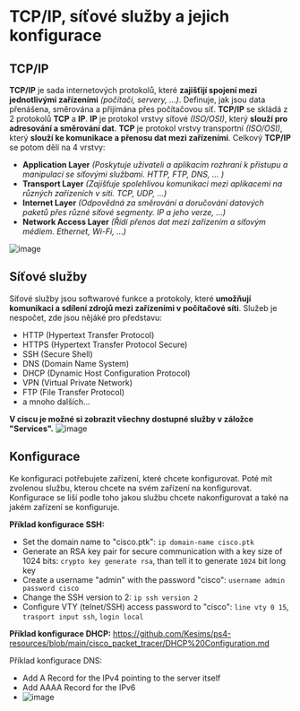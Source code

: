 # TCP/IP, síťové služby a jejich konfigurace

## TCP/IP
**TCP/IP** je sada internetových protokolů, které **zajišťijí spojení mezi jednotlivými zařízeními** _(počítači, servery, ...)_. Definuje, jak jsou data přenášena, směrována a přijímána přes počítačovou síť. **TCP/IP** se skládá z 2 protokolů **TCP** a **IP**. **IP** je protokol vrstvy síťové _(ISO/OSI)_, který **slouží pro adresování a směrování dat**. **TCP** je protokol vrstvy transportní _(ISO/OSI)_, který **slouží ke komunikace a přenosu dat mezi zařízeními**.
Celkový **TCP/IP** se potom dělí na 4 vrstvy:

- **Application Layer** _(Poskytuje uživateli a aplikacím rozhraní k přístupu a manipulací se síťovými službami. HTTP, FTP, DNS, ... )_
- **Transport Layer** _(Zajišťuje spolehlivou komunikaci mezi aplikacemi na různých zařízeních v síti. TCP, UDP, ...)_
- **Internet Layer** _(Odpovědná za směrování a doručování datových paketů přes různé síťové segmenty. IP a jeho verze, ...)_
- **Network Access Layer** _(Řídí přenos dat mezi zařízením a síťovým médiem. Ethernet, Wi-Fi, ...)_

![image](https://github.com/ToCatchTo/Maturitni-otazky/assets/119807755/013a6b82-0d8e-4cb3-8e4c-fedf1093a085)
## Síťové služby
Síťové služby jsou softwarové funkce a protokoly, které **umožňují komunikaci a sdílení zdrojů mezi zařízeními v počítačové síti**. Služeb je nespočet, zde jsou nějáké pro představu:

- HTTP (Hypertext Transfer Protocol)
- HTTPS (Hypertext Transfer Protocol Secure)
- SSH (Secure Shell)
- DNS (Domain Name System)
- DHCP (Dynamic Host Configuration Protocol)
- VPN (Virtual Private Network)
- FTP (File Transfer Protocol)
- a mnoho dalších...

**V ciscu je možné si zobrazit všechny dostupné služby v záložce "Services".**
![image](https://github.com/ToCatchTo/Maturitni-otazky/assets/119807755/19901ce5-383d-4c23-b1f0-c9548a1f8b24)

## Konfigurace
Ke konfiguraci potřebujete zařízení, které chcete konfigurovat. Poté mít zvolenou službu, kterou chcete na svém zařízení na konfigurovat. Konfigurace se liší podle toho jakou službu chcete nakonfigurovat a také na jakém zařízení se konfiguruje. 

**Příklad konfigurace SSH:**
- Set the domain name to "cisco.ptk": `ip domain-name cisco.ptk`
- Generate an RSA key pair for secure communication with a key size of 1024 bits: `crypto key generate rsa`, than tell it to generate `1024` bit long key
- Create a username "admin" with the password "cisco": `username admin password cisco`
- Change the SSH version to 2: `ip ssh version 2`
- Configure VTY (telnet/SSH) access password to "cisco": `line vty 0 15`, `trasport input ssh`, `login local`

**Příklad konfigurace DHCP:**
https://github.com/Kesims/ps4-resources/blob/main/cisco_packet_tracer/DHCP%20Configuration.md

Příklad konfigurace DNS:
- Add A Record for the IPv4 pointing to the server itself
- Add AAAA Record for the IPv6 
- ![image](https://github.com/ToCatchTo/Maturitni-otazky/assets/119807755/239e4d60-2dd8-4b65-a40b-f2500e1ea5f4)
